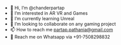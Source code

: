- 👋 Hi, I’m @chanderpartap
- 👀 I’m interested in AR VR and Games
- 🌱 I’m currently learning Unreal
- 💞️ I’m looking to collaborate on any gaming project
- 📫 How to reach me partap.pathania@gmail.com
- 📲 Reach me on Whatsapp via +91-7508298832
<!---
chanderpartap/chanderpartap is a ✨ special ✨ repository because its `README.md` (this file) appears on your GitHub profile.
You can click the Preview link to take a look at your changes.
--->
